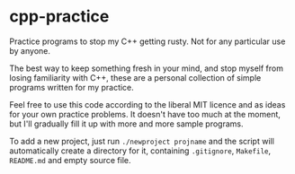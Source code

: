 cpp-practice
============

Practice programs to stop my C++ getting rusty. Not for any particular use by anyone.

The best way to keep something fresh in your mind, and stop myself from losing familiarity with C++, these are a personal collection of simple programs written for my practice.

Feel free to use this code according to the liberal MIT licence and as ideas for your own practice problems. It doesn't have too much at the moment, but I'll gradually fill it up with more and more sample programs.

To add a new project, just run `./newproject projname` and the script will automatically create a directory for it, containing `.gitignore`, `Makefile`, `README.md` and empty source file.
